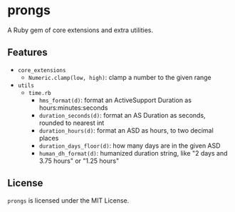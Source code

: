 # prongs

A Ruby gem of core extensions and extra utilities.

## Features

* `core_extensions`
    * `Numeric.clamp(low, high)`: clamp a number to the given range
* `utils`
    * `time.rb`
        * `hms_format(d)`: format an ActiveSupport Duration as hours:minutes:seconds
        * `duration_seconds(d)`: format an AS Duration as seconds, rounded to nearest int
        * `duration_hours(d)`: format an ASD as hours, to two decimal places
        * `duration_days_floor(d)`: how many days are in the given ASD
        * `human_dh_format(d)`: humanized duration string, like "2 days and 3.75 hours" or "1.25 hours"

## License
`prongs` is licensed under the MIT License.
